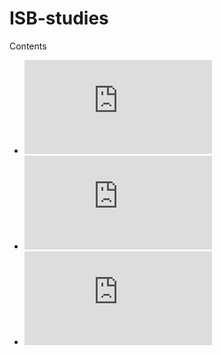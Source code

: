 # ISB-studies
Contents 
- ![1. Image Operations with OpenCV](https://github.com/laxminagln/ISB-studies/blob/master/1.%20Image%20operations%20with%20OpenCV.md)
- ![1. Image Operations with OpenCV](https://github.com/laxminagln/ISB-studies/blob/master/1.%20Image%20operations%20with%20OpenCV.md)
- ![1. Image Operations with OpenCV](https://github.com/laxminagln/ISB-studies/blob/master/1.%20Image%20operations%20with%20OpenCV.md)
